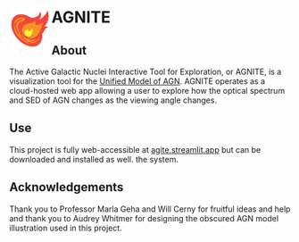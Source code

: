 <h1><img alt="logo" src="classes/assets/agnite.png" style="float: left;" width=15% height=15%>

AGNITE</h1>

## About <a name = "about"></a>

The Active Galactic Nuclei Interactive Tool for Exploration, or AGNITE, is a visualization tool for 
the [Unified Model of AGN](https://en.wikipedia.org/wiki/Active_galactic_nucleus?oldformat=true#Unification_of_AGN_species). 
AGNITE operates as a cloud-hosted web app allowing a user to explore how the optical spectrum and SED of AGN changes as the viewing angle changes. 

## Use <a name = "getting_started"></a>
This project is fully web-accessible at [agite.streamlit.app](agnite.streamlit.app) but can be 
downloaded and installed as well. the system.

## Acknowledgements
Thank you to Professor Marla Geha and Will Cerny for fruitful ideas and help and
thank you to Audrey Whitmer for designing the obscured AGN model illustration used in this project.